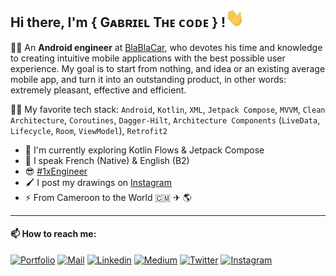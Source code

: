 <h2>Hi there, I'm { Gᴀʙʀɪᴇʟ Tʜᴇ ᴄᴏᴅᴇ } !<img src="https://github.com/gabriel-TheCode/gabriel-TheCode/blob/master/gifs/Hi.gif" width="30px" height="30px"></h2>

👨‍💻 An <b>Android engineer</b> at [BlaBlaCar](https://blablacar.com/), who devotes his time and knowledge to creating intuitive mobile applications with the best possible user experience. My goal is to start from nothing, and idea or an existing average mobile app, and turn it into an outstanding product, in other words: extremely pleasant, effective and efficient.

🥷🏽  My favorite tech stack: `Android`, `Kotlin`, `XML`, `Jetpack Compose`, `MVVM`, `Clean Architecture`, `Coroutines`, `Dagger-Hilt`, `Architecture Components` (`LiveData`, `Lifecycle`, `Room`, `ViewModel`), `Retrofit2`

- 🔭 I'm currently exploring Kotlin Flows & Jetpack Compose
- 💬 I speak French (Native) & English (B2)
- 😎 [#1xEngineer](https://1x.engineer/)
- 🖌️ I post my drawings on [Instagram](https://www.instagram.com/pencil_mood)
- ⚡ From Cameroon to the World 🇨🇲  ✈  🌎
  
---

#### 📫 How to reach me:

<!--<a href="https://www.linkedin.com/in/tekombo-gabriel/" target="_blank"><img src="https://img.shields.io/badge/LinkedIn-%230077B5.svg?&style=flat-square&logo=linkedin&logoColor=white" alt="LinkedIn"></a>
<a href="https://www.instagram.com/gabriel__the__code" target="_blank"><img src="https://img.shields.io/badge/Instagram-%23E4405F.svg?&style=flat-square&logo=instagram&logoColor=white" alt="Instagram"></a>
<a href="https://www.pinterest.com/gabriel_thecode/" target="_blank"><img src="https://img.shields.io/badge/Pinterest-%23BD081C.svg?&style=flat-square&logo=pinterest&logoColor=white" alt="Pinterest"></a>
<a href="https://medium.com/@gabriel_theCode" target="_blank"><img src="https://img.shields.io/badge/Medium-%230A0A0A.svg?&style=flat-square&logo=medium&logoColor=white" alt="Medium"></a>
<a href="https://twitter.com/gabriel_theCode" target="_blank"><img src="https://img.shields.io/badge/Twitter-%231DA1F2.svg?&style=flat-square&logo=twitter&logoColor=white" alt="Twitter"></a>-->


[![Portfolio](https://img.shields.io/badge/-Portfolio-black?style=for-the-badge&logo=google-chrome&logoColor=white)](https://gabrielthecode.com/)
[![Mail](https://img.shields.io/badge/-Say%20Hi!-black?style=for-the-badge&logo=gmail)](mailto:tekombo.gabriel@gmail.com)
[![Linkedin](https://img.shields.io/badge/-LinkedIn-black?style=for-the-badge&logo=Linkedin)](https://www.linkedin.com/in/tekombo-gabriel/)
[![Medium](https://img.shields.io/badge/-Medium-black?style=for-the-badge&logo=Medium)](https://medium.com/@gabriel_theCode)
[![Twitter](https://img.shields.io/badge/-Twitter-black?style=for-the-badge&logo=twitter)](https://twitter.com/gabriel_theCode)
[![Instagram](https://img.shields.io/badge/-Instagram-black?style=for-the-badge&logo=instagram)](https://www.instagram.com/gabriel__the__code)

